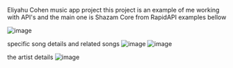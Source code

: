 Eliyahu Cohen music app project
this project is an example of me working with API's and the main one is Shazam Core from RapidAPI
examples bellow

![image](https://user-images.githubusercontent.com/100947769/200588675-2ef45c2e-7292-443b-8181-b0d4c12b5479.png)

specific song details and related songs
![image](https://user-images.githubusercontent.com/100947769/200586845-ec6b618a-ff50-4c71-a792-41aa7f7c48c8.png)
![image](https://user-images.githubusercontent.com/100947769/200586963-96c295ff-f0f1-415d-af45-d1755ac346e2.png)

the artist details
![image](https://user-images.githubusercontent.com/100947769/200587514-3506972a-3a20-404b-b25b-7e158ef5d3dc.png)
